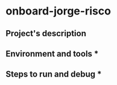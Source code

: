# onboard-jorge-risco

## Project's description

## Environment and tools \*

## Steps to run and debug \*
